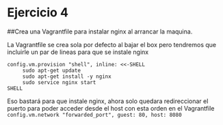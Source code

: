 # Ejercicio 4
##Crea una Vagrantfile para instalar nginx al arrancar la maquina.

La Vagrantfile se crea sola por defecto al bajar el box pero tendremos que incluirle un par de lineas para que se instale nginx 

```
config.vm.provision "shell", inline: <<-SHELL
     sudo apt-get update
     sudo apt-get install -y nginx
     sudo service nginx start
SHELL
```

Eso bastará para que instale nginx, ahora solo quedara redireccionar el puerto para poder acceder desde el host con esta orden en el Vagrantfile `config.vm.network "forwarded_port", guest: 80, host: 8080`

